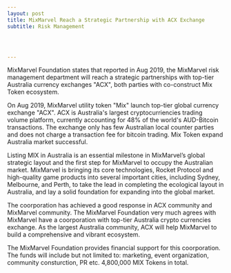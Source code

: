 ```yaml
---
layout: post
title: MixMarvel Reach a Strategic Partnership with ACX Exchange
subtitle: Risk Management




---
```


MixMarvel Foundation states that reported in Aug 2019, the MixMarvel risk management department will reach a strategic partnerships with top-tier Australia currency exchanges "ACX", both parties with co-construct Mix Token ecosystem. 

On Aug 2019, MixMarvel utility token "Mix" launch top-tier global currency exchange "ACX". ACX is Australia's largest cryptocurriencies trading volume platform, currently accounting for 48% of the world's AUD-Bitcoin transactions. The exchange only has few Australian local counter parties and does not charge a transaction fee for bitcoin trading. Mix Token expand Australia market successful. 

Listing MIX in Australia is an essential milestone in MixMarvel’s global strategic layout and the first step for MixMarvel to occupy the Australian market. MixMarvel is bringing its core technologies, Rocket Protocol and high-quality game products into several important cities, including Sydney, Melbourne, and Perth, to take the lead in completing the ecological layout in Australia, and lay a solid foundation for expanding into the global market.

The coorporation has achieved a good response in ACX community and MixMarvel community. The MixMarvel Foundation very much agrees with MixMarvel have a coorporation with top-tier Australia crypto currencies exchange. As the largest Australia community, ACX will help MixMarvel to build a comprehensive and vibrant ecosystem.

The MixMarvel Foundation provides financial support for this coorporation. The funds will include but not limited to: marketing, event organization, community consturction, PR etc. 4,800,000 MIX Tokens in total. 

